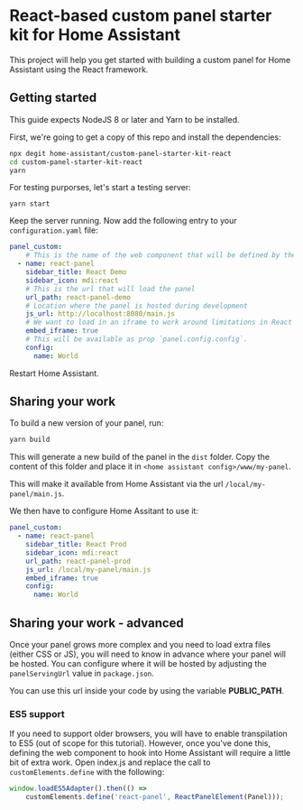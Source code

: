 # React-based custom panel starter kit for Home Assistant

This project will help you get started with building a custom panel for Home Assistant using the React framework.

## Getting started

This guide expects NodeJS 8 or later and Yarn to be installed.

First, we're going to get a copy of this repo and install the dependencies:

```bash
npx degit home-assistant/custom-panel-starter-kit-react
cd custom-panel-starter-kit-react
yarn
```

For testing purporses, let's start a testing server:

```
yarn start
```

Keep the server running. Now add the following entry to your `configuration.yaml` file:

```yaml
panel_custom:
    # This is the name of the web component that will be defined by the panel
  - name: react-panel
    sidebar_title: React Demo
    sidebar_icon: mdi:react
    # This is the url that will load the panel
    url_path: react-panel-demo
    # Location where the panel is hosted during development
    js_url: http://localhost:8080/main.js
    # We want to load in an iframe to work around limitations in React
    embed_iframe: true
    # This will be available as prop `panel.config.config`.
    config:
      name: World
```

Restart Home Assistant.

## Sharing your work

To build a new version of your panel, run:

```bash
yarn build
```

This will generate a new build of the panel in the `dist` folder. Copy the content of this folder and place it in `<home assistant config>/www/my-panel`.

This will make it available from Home Assistant via the url `/local/my-panel/main.js`.

We then have to configure Home Assitant to use it:

```yaml
panel_custom:
  - name: react-panel
    sidebar_title: React Prod
    sidebar_icon: mdi:react
    url_path: react-panel-prod
    js_url: /local/my-panel/main.js
    embed_iframe: true
    config:
      name: World
```

## Sharing your work - advanced

Once your panel grows more complex and you need to load extra files (either CSS or JS), you will need to know in advance where your panel will be hosted. You can configure where it will be hosted by adjusting the `panelServingUrl` value in `package.json`.

You can use this url inside your code by using the variable __PUBLIC_PATH__.

### ES5 support

If you need to support older browsers, you will have to enable transpilation to ES5 (out of scope for this tutorial). However, once
you've done this, defining the web component to hook into Home Assistant will require a little bit
of extra work. Open index.js and replace the call to `customElements.define` with the following:

```js
window.loadES5Adapter().then(() =>
    customElements.define('react-panel', ReactPanelElement(Panel)));
```
